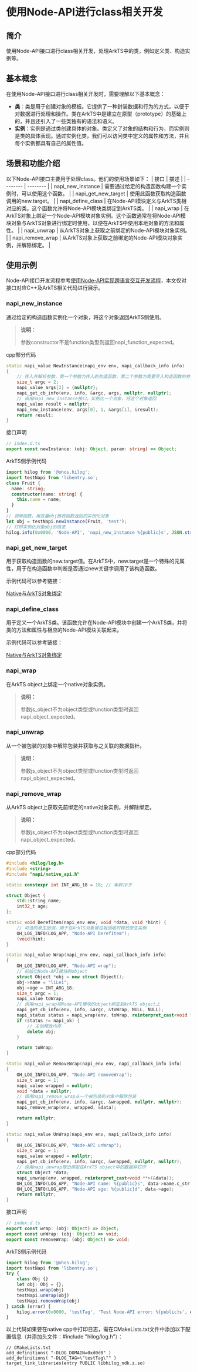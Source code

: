 # 使用Node-API进行class相关开发

## 简介

使用Node-API接口进行class相关开发，处理ArkTS中的类，例如定义类、构造实例等。

## 基本概念

在使用Node-API接口进行class相关开发时，需要理解以下基本概念：

- **类**：类是用于创建对象的模板。它提供了一种封装数据和行为的方式，以便于对数据进行处理和操作。类在ArkTS中是建立在原型（prototype）的基础上的，并且还引入了一些类独有的语法和语义。
- **实例**：实例是通过类创建具体的对象。类定义了对象的结构和行为，而实例则是类的具体表现。通过实例化类，我们可以访问类中定义的属性和方法，并且每个实例都具有自己的属性值。

## 场景和功能介绍

以下Node-API接口主要用于处理class。他们的使用场景如下：
| 接口 | 描述 |
| -------- | -------- |
| napi_new_instance | 需要通过给定的构造函数构建一个实例时，可以使用这个函数。 |
| napi_get_new_target | 使用此函数获取构造函数调用的new.target。 |
| napi_define_class | 在Node-API模块定义与ArkTS类相对应的类。这个函数允许将Node-API模块类绑定到ArkTS类。 |
| napi_wrap | 在ArkTS对象上绑定一个Node-API模块对象实例。这个函数通常在将Node-API模块对象与ArkTS对象进行绑定时使用，以便在ArkTS中使用本地对象的方法和属性。 |
| napi_unwrap | 从ArkTS对象上获取之前绑定的Node-API模块对象实例。 |
| napi_remove_wrap | 从ArkTS对象上获取之前绑定的Node-API模块对象实例，并解除绑定。 |

## 使用示例

Node-API接口开发流程参考[使用Node-API实现跨语言交互开发流程](use-napi-process.md)，本文仅对接口对应C++及ArkTS相关代码进行展示。

### napi_new_instance

通过给定的构造函数实例化一个对象，将这个对象返回ArkTS侧使用。

> **说明：**
>
> 参数constructor不是function类型则返回napi_function_expected。

cpp部分代码

```cpp
static napi_value NewInstance(napi_env env, napi_callback_info info)
{
    // 传入并解析参数，第一个参数为传入的构造函数，第二个参数为需要传入构造函数的参数
    size_t argc = 2;
    napi_value args[2] = {nullptr};
    napi_get_cb_info(env, info, &argc, args, nullptr, nullptr);
    // 调用napi_new_instance接口，实例化一个对象，将这个对象返回
    napi_value result = nullptr;
    napi_new_instance(env, args[0], 1, &args[1], &result);
    return result;
}
```
<!-- @[napi_new_instance](https://gitee.com/openharmony/applications_app_samples/blob/master/code/DocsSample/ArkTs/NodeAPI/NodeApiUse/NodeAPIClass/entry/src/main/cpp/napi_init.cpp) -->

接口声明

```ts
// index.d.ts
export const newInstance: (obj: Object, param: string) => Object;
```
<!-- @[napi_new_instance_api](https://gitee.com/openharmony/applications_app_samples/blob/master/code/DocsSample/ArkTs/NodeAPI/NodeApiUse/NodeAPIClass/entry/src/main/cpp/types/libentry/Index.d.ts) -->

ArkTS侧示例代码

```ts
import hilog from '@ohos.hilog';
import testNapi from 'libentry.so';
class Fruit {
  name: string;
  constructor(name: string) {
    this.name = name;
  }
}
// 调用函数，用变量obj接收函数返回的实例化对象
let obj = testNapi.newInstance(Fruit, 'test');
// 打印实例化对象obj的信息
hilog.info(0x0000, 'Node-API', 'napi_new_instance %{public}s', JSON.stringify(obj));
```
<!-- @[ark_napi_new_instance](https://gitee.com/openharmony/applications_app_samples/blob/master/code/DocsSample/ArkTs/NodeAPI/NodeApiUse/NodeAPIClass/entry/src/main/ets/pages/Index.ets) -->

### napi_get_new_target

用于获取构造函数的new.target值。在ArkTS中，new.target是一个特殊的元属性，用于在构造函数中判断是否通过new关键字调用了该构造函数。

示例代码可以参考链接：

[Native与ArkTS对象绑定](use-napi-object-wrap.md)

### napi_define_class

用于定义一个ArkTS类。该函数允许在Node-API模块中创建一个ArkTS类，并将类的方法和属性与相应的Node-API模块关联起来。

示例代码可以参考链接：

[Native与ArkTS对象绑定](use-napi-object-wrap.md)

### napi_wrap

在ArkTS object上绑定一个native对象实例。

> **说明：**
>
> 参数js_object不为object类型或function类型时返回napi_object_expected。

### napi_unwrap

从一个被包装的对象中解除包装并获取与之关联的数据指针。

> **说明：**
>
> 参数js_object不为object类型或function类型时返回napi_object_expected。

### napi_remove_wrap

从ArkTS object上获取先前绑定的native对象实例，并解除绑定。

> **说明：**
>
> 参数js_object不为object类型或function类型时返回napi_object_expected。

cpp部分代码

```cpp
#include <hilog/log.h>
#include <string>
#include "napi/native_api.h"

static constexpr int INT_ARG_18 = 18; // 年龄18岁

struct Object {
    std::string name;
    int32_t age;
};

static void DerefItem(napi_env env, void *data, void *hint) {
    // 可选的原生回调，用于在ArkTS对象被垃圾回收时释放原生实例
    OH_LOG_INFO(LOG_APP, "Node-API DerefItem");
    (void)hint;
}

static napi_value Wrap(napi_env env, napi_callback_info info)
{
    OH_LOG_INFO(LOG_APP, "Node-API wrap");
    // 初始化Node-API模块的object
    struct Object *obj = new struct Object();
    obj->name = "liLei";
    obj->age = INT_ARG_18;
    size_t argc = 1;
    napi_value toWrap;
    // 调用napi_wrap将Node-API模块的object绑定到ArkTS object上
    napi_get_cb_info(env, info, &argc, &toWrap, NULL, NULL);
    napi_status status = napi_wrap(env, toWrap, reinterpret_cast<void *>(obj), DerefItem, NULL, NULL);
    if (status != napi_ok) {
        // 主动释放内存
        delete obj;
    }

    return toWrap;
}

static napi_value RemoveWrap(napi_env env, napi_callback_info info)
{
    OH_LOG_INFO(LOG_APP, "Node-API removeWrap");
    size_t argc = 1;
    napi_value wrapped = nullptr;
    void *data = nullptr;
    // 调用napi_remove_wrap从一个被包装的对象中解除包装
    napi_get_cb_info(env, info, &argc, &wrapped, nullptr, nullptr);
    napi_remove_wrap(env, wrapped, &data);

    return nullptr;
}

static napi_value UnWrap(napi_env env, napi_callback_info info)
{
    OH_LOG_INFO(LOG_APP, "Node-API unWrap");
    size_t argc = 1;
    napi_value wrapped = nullptr;
    napi_get_cb_info(env, info, &argc, &wrapped, nullptr, nullptr);
    // 调用napi_unwrap取出绑定在ArkTS object中的数据并打印
    struct Object *data;
    napi_unwrap(env, wrapped, reinterpret_cast<void **>(&data));
    OH_LOG_INFO(LOG_APP, "Node-API name: %{public}s", data->name.c_str());
    OH_LOG_INFO(LOG_APP, "Node-API age: %{public}d", data->age);
    return nullptr;
}
```
<!-- @[napi_wrap_unwrap_remove_wrap](https://gitee.com/openharmony/applications_app_samples/blob/master/code/DocsSample/ArkTs/NodeAPI/NodeApiUse/NodeAPIClass/entry/src/main/cpp/napi_init.cpp) -->

接口声明

```ts
// index.d.ts
export const wrap: (obj: Object) => Object;
export const unWrap: (obj: Object) => void;
export const removeWrap: (obj: Object) => void;
```
<!-- @[napi_wrap_unwrap_remove_wrap_api](https://gitee.com/openharmony/applications_app_samples/blob/master/code/DocsSample/ArkTs/NodeAPI/NodeApiUse/NodeAPIClass/entry/src/main/cpp/types/libentry/Index.d.ts) -->

ArkTS侧示例代码

```ts
import hilog from '@ohos.hilog';
import testNapi from 'libentry.so';
try {
    class Obj {}
    let obj: Obj = {};
    testNapi.wrap(obj)
    testNapi.unWrap(obj)
    testNapi.removeWrap(obj)
} catch (error) {
    hilog.error(0x0000, 'testTag', 'Test Node-API error: %{public}s', error.message);
}
```
<!-- @[ark_napi_wrap_unwrap_remove_wrap](https://gitee.com/openharmony/applications_app_samples/blob/master/code/DocsSample/ArkTs/NodeAPI/NodeApiUse/NodeAPIClass/entry/src/main/ets/pages/Index.ets) -->

以上代码如果要在native cpp中打印日志，需在CMakeLists.txt文件中添加以下配置信息（并添加头文件：#include "hilog/log.h"）：

```text
// CMakeLists.txt
add_definitions( "-DLOG_DOMAIN=0xd0d0" )
add_definitions( "-DLOG_TAG=\"testTag\"" )
target_link_libraries(entry PUBLIC libhilog_ndk.z.so)
```
<!-- @[](https://gitee.com/openharmony/applications_app_samples/blob/master/code/DocsSample/ArkTs/NodeAPI/NodeApiUse/NodeAPIClass/entry/src/main/cpp/CMakeLists.txt) -->

